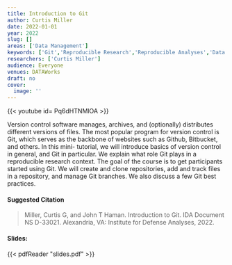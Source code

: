 ```yaml
---
title: Introduction to Git
author: Curtis Miller
date: 2022-01-01
year: 2022
slug: []
areas: ['Data Management']
keywords: ['Git','Reproducible Research','Reproducible Analyses','Data Management','Tutorial']
researchers: ['Curtis Miller']
audience: Everyone
venues: DATAWorks
draft: no
cover:
  image: ''
---
```


{{< youtube id= Pq6dHTNMlOA >}}

Version control software manages, archives, and (optionally) distributes different versions of files. The most popular program for version control is Git, which serves as the backbone of websites such as Github, Bitbucket, and others. In this mini- tutorial, we will introduce basics of version control in general, and Git in particular. We explain what role Git plays in a reproducible research context. The goal of the course is to get participants started using Git. We will create and clone repositories, add and track files in a repository, and manage Git branches. We also discuss a few Git best practices.

#### Suggested Citation
> Miller, Curtis G, and John T Haman. Introduction to Git. IDA Document NS D-33021. Alexandria, VA: Institute for Defense Analyses, 2022.

#### Slides: 
{{< pdfReader "slides.pdf" >}}





